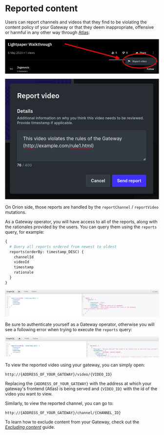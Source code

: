 # Reported content

Users can report channels and videos that they find to be violating the content policy of your Gateway or that they deem inappropriate, offensive or harmful in any other way through [Atlas](https://github.com/Joystream/atlas):

![image](../assets/report-video.png)

![image](../assets/report-video2.png)

On Orion side, those reports are handled by the `reportChannel` / `reportVideo` mutations.

As a Gateway operator, you will have access to all of the reports, along with the rationales provided by the users. You can query them using the `reports` query, for example:

```graphql
{
  # Query all reports ordered from newest to oldest
  reports(orderBy: timestamp_DESC) {
    channelId
    videoId
    timestamp
    rationale
  }
}
```

![image](../assets/reports-query.png)

Be sure to authenticate yourself as a Gateway operator, otherwise you will see a following error when trying to execute the `reports` query:

![image](../assets/reports-query-error.png)

To view the reported video using your gateway, you can simply open:
```
http://{ADDRESS_OF_YOUR_GATEWAY}/video/{VIDEO_ID}
```

Replacing the `{ADDRESS_OF_YOUR_GATEWAY}` with the address at which your gateway's frontend (Atlas) is being served and `{VIDEO_ID}` with the id of the video you want to view.

Similarly, to view the reported channel, you can go to:
```
http://{ADDRESS_OF_YOUR_GATEWAY}/channel/{CHANNEL_ID}
```

To learn how to exclude content from your Gateway, check out the _[Excluding content](#excluding-content)_ guide.